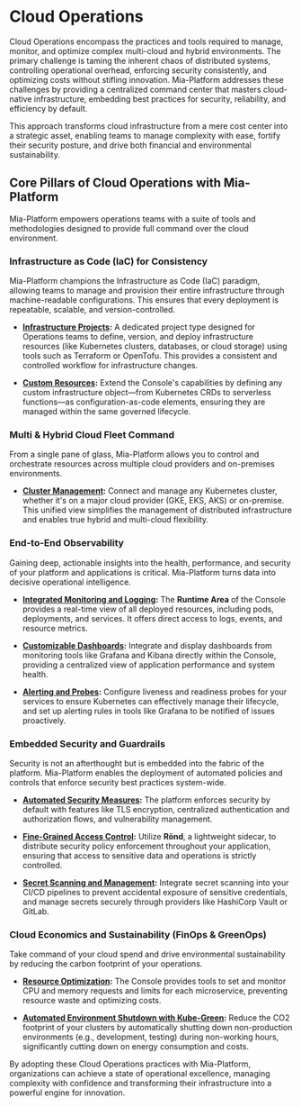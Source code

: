 # Cloud Operations

Cloud Operations encompass the practices and tools required to manage, monitor, and optimize complex multi-cloud and hybrid environments. The primary challenge is taming the inherent chaos of distributed systems, controlling operational overhead, enforcing security consistently, and optimizing costs without stifling innovation. Mia-Platform addresses these challenges by providing a centralized command center that masters cloud-native infrastructure, embedding best practices for security, reliability, and efficiency by default.

This approach transforms cloud infrastructure from a mere cost center into a strategic asset, enabling teams to manage complexity with ease, fortify their security posture, and drive both financial and environmental sustainability.

## Core Pillars of Cloud Operations with Mia-Platform

Mia-Platform empowers operations teams with a suite of tools and methodologies designed to provide full command over the cloud environment.

### Infrastructure as Code (IaC) for Consistency

Mia-Platform champions the Infrastructure as Code (IaC) paradigm, allowing teams to manage and provision their entire infrastructure through machine-readable configurations. This ensures that every deployment is repeatable, scalable, and version-controlled.

* [**Infrastructure Projects**](/console/project-configuration/infrastructure-project)**:** A dedicated project type designed for Operations teams to define, version, and deploy infrastructure resources (like Kubernetes clusters, databases, or cloud storage) using tools such as Terraform or OpenTofu. This provides a consistent and controlled workflow for infrastructure changes.

* [**Custom Resources**](/console/design-your-projects/custom-resources/custom-resources)**:** Extend the Console's capabilities by defining any custom infrastructure object—from Kubernetes CRDs to serverless functions—as configuration-as-code elements, ensuring they are managed within the same governed lifecycle.

### Multi & Hybrid Cloud Fleet Command

From a single pane of glass, Mia-Platform allows you to control and orchestrate resources across multiple cloud providers and on-premises environments.

* [**Cluster Management**](/console/company-configuration/clusters-management/connect-and-manage-cluster)**:** Connect and manage any Kubernetes cluster, whether it's on a major cloud provider (GKE, EKS, AKS) or on-premise. This unified view simplifies the management of distributed infrastructure and enables true hybrid and multi-cloud flexibility.

### End-to-End Observability

Gaining deep, actionable insights into the health, performance, and security of your platform and applications is critical. Mia-Platform turns data into decisive operational intelligence.

* [**Integrated Monitoring and Logging**](/development_suite/monitoring/introduction)**:** The **Runtime Area** of the Console provides a real-time view of all deployed resources, including pods, deployments, and services. It offers direct access to logs, events, and resource metrics.

* [**Customizable Dashboards**](/development_suite/monitoring/dashboard)**:** Integrate and display dashboards from monitoring tools like Grafana and Kibana directly within the Console, providing a centralized view of application performance and system health.

* [**Alerting and Probes**](/development_suite/api-console/api-design/microservice-runtime-resources)**:** Configure liveness and readiness probes for your services to ensure Kubernetes can effectively manage their lifecycle, and set up alerting rules in tools like Grafana to be notified of issues proactively.

### Embedded Security and Guardrails

Security is not an afterthought but is embedded into the fabric of the platform. Mia-Platform enables the deployment of automated policies and controls that enforce security best practices system-wide.

* [**Automated Security Measures**](/infrastructure/paas/security-measures)**:** The platform enforces security by default with features like TLS encryption, centralized authentication and authorization flows, and vulnerability management.

* [**Fine-Grained Access Control**](/development_suite/api-console/api-design/authorization)**:** Utilize **Rönd**, a lightweight sidecar, to distribute security policy enforcement throughout your application, ensuring that access to sensitive data and operations is strictly controlled.

* [**Secret Scanning and Management**](/infrastructure/paas/secret-scanning)**:** Integrate secret scanning into your CI/CD pipelines to prevent accidental exposure of sensitive credentials, and manage secrets securely through providers like HashiCorp Vault or GitLab.

### Cloud Economics and Sustainability (FinOps & GreenOps)

Take command of your cloud spend and drive environmental sustainability by reducing the carbon footprint of your operations.

* [**Resource Optimization**](/console/tutorials/set-requests-limits-of-a-microservice)**:** The Console provides tools to set and monitor CPU and memory requests and limits for each microservice, preventing resource waste and optimizing costs.

* [**Automated Environment Shutdown with Kube-Green**](/infrastructure/paas/tools/kube-green)**:** Reduce the CO2 footprint of your clusters by automatically shutting down non-production environments (e.g., development, testing) during non-working hours, significantly cutting down on energy consumption and costs.

By adopting these Cloud Operations practices with Mia-Platform, organizations can achieve a state of operational excellence, managing complexity with confidence and transforming their infrastructure into a powerful engine for innovation.
